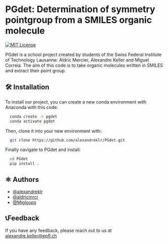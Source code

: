 # PGdet: Determination of symmetry pointgroup from a SMILES organic molecule

[![MIT License](https://img.shields.io/badge/License-MIT-green.svg)](https://choosealicense.com/licenses/mit/)

PGdet is a school project created by students of the Swiss Federal Institute of Technology Lausanne: Aldric Mercier, Alexandre Keller and Miguel Correia. The aim of this code is to take organic molecules written in SMILES and extract their point group.


## 🛠️ Installation

To install our project, you can create a new conda environment with Anaconda with this code:

```bash
  conda create -n pgdet
  conda activate pgdet
```
Then, clone it into your new environment with:
```bash
  git clone https://github.com/alexandreklr/PGdet.git
```
Finally navigate to PGdet and install:
```bash
  cd PGdet
  pip install .
```


## ⚛️ Authors

- [@alexandreklr](https://github.com/alexandreklr)
- [@aldricmrcr](https://github.com/aldricmrcr)
- [@Migloops](https://github.com/Migloops)

## 📞Feedback

If you have any feedback, please reach out to us at alexandre.keller@epfl.ch

